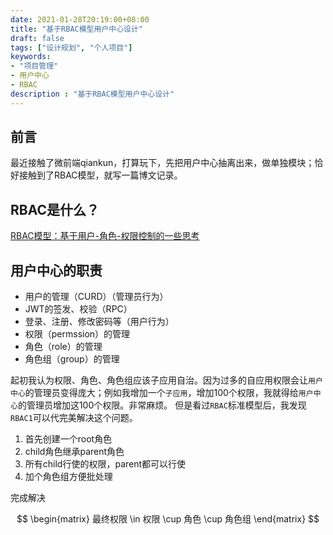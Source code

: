 ```yaml
---
date: 2021-01-28T20:19:00+08:00
title: "基于RBAC模型用户中心设计"
draft: false
tags: ["设计规划", "个人项目"]
keywords:
- "项目管理"
- 用户中心
- RBAC
description : "基于RBAC模型用户中心设计"
---
```


## 前言
最近接触了微前端qiankun，打算玩下，先把用户中心抽离出来，做单独模块；恰好接触到了RBAC模型，就写一篇博文记录。

<!--more-->

## RBAC是什么？
[RBAC模型：基于用户-角色-权限控制的一些思考](https://juejin.cn/post/6844903940673241102#heading-2)

## 用户中心的职责
- 用户的管理（CURD）（管理员行为）
- JWT的签发、校验（RPC）
- 登录、注册、修改密码等（用户行为）
- 权限（permssion）的管理
- 角色（role）的管理
- 角色组（group）的管理

起初我认为权限、角色、角色组应该子应用自治。因为过多的自应用权限会让`用户中心`的管理员变得庞大；例如我增加一个`子应用`，增加100个权限，我就得给`用户中心`的管理员增加这100个权限。非常麻烦。
但是看过`RBAC`标准模型后，我发现`RBAC1`可以代完美解决这个问题。  

1. 首先创建一个root角色
2. child角色继承parent角色
3. 所有child行使的权限，parent都可以行使
4. 加个角色组方便批处理


完成解决

$$
\begin{matrix}
  最终权限 \in 权限 \cup 角色 \cup 角色组
\end{matrix}
$$

